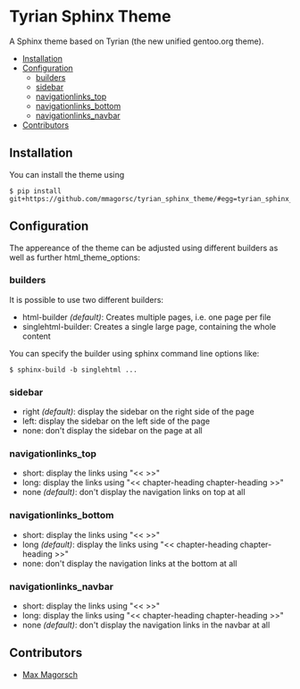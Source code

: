 # Tyrian Sphinx Theme

A Sphinx theme based on Tyrian (the new unified gentoo.org theme). 


- [Installation](#installation)
- [Configuration](#configuration)
    - [builders](#builders)
    - [sidebar](#sidebar)
    - [navigationlinks_top](#navigationlinks_top)
    - [navigationlinks_bottom](#navigationlinks_bottom)
    - [navigationlinks_navbar](#navigationlinks_navbar)
- [Contributors](#contributors)

## Installation
You can install the theme using 
``` shell
$ pip install git+https://github.com/mmagorsc/tyrian_sphinx_theme/#egg=tyrian_sphinx_theme
```

## Configuration
The appereance of the theme can be adjusted using different builders as well as further html_theme_options:

### builders

It is possible to use two different builders: 
- html-builder *(default)*: Creates multiple pages, i.e. one page per file
- singlehtml-builder: Creates a single large page, containing the whole content

You can specify the builder using sphinx command line options like: 
```
$ sphinx-build -b singlehtml ...
```

### sidebar

- right *(default)*: display the sidebar on the right side of the page
- left: display the sidebar on the left side of the page
- none: don't display the sidebar on the page at all

### navigationlinks_top

- short: display the links using "<< >>"
- long: display the links using "<< chapter-heading chapter-heading >>"
- none *(default)*: don't display the navigation links on top at all
    
### navigationlinks_bottom

- short: display the links using "<< >>"
- long *(default)*:  display the links using "<< chapter-heading chapter-heading >>"
- none: don't display the navigation links at the bottom at all
    
### navigationlinks_navbar

- short: display the links using "<< >>"
- long:  display the links using "<< chapter-heading chapter-heading >>"
- none *(default)*: don't display the navigation links in the navbar at all

## Contributors
* [Max Magorsch](mailto:max@magorsch.de)